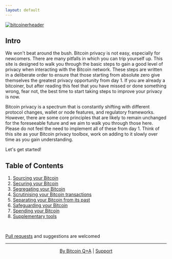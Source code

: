 ```yaml
---
layout: default
---
```


[![bitcoinerheader](https://raw.githubusercontent.com/BitcoinQnA/BitcoinPrivacyGuide/master/assets/images/BPDG.png)](https://bitcoinprivacy.guide)

## Intro

We won't beat around the bush. Bitcoin privacy is not easy, especially for newcomers. There are many pitfalls in which you can trip yourself up. This site is designed to walk you through the basic steps to gain a good level of privacy when interacting with the Bitcoin network. These steps are written in a deliberate order to ensure that those starting from absolute zero give themselves the greatest privacy opportunity from day 1. If you are already a bitcoiner, but after reading this feel that you have missed or done something wrong, fear not, the best time to start taking steps to improve your privacy is now.

Bitcoin privacy is a spectrum that is constantly shifting with different protocol changes, wallet or node features, and regulatory frameworks. However, there are some core principles that are likely to remain unchanged for the foreseeable future and we aim to walk you through those here. Please do not feel the need to implement all of these from day 1. Think of this site as your Bitcoin privacy toolbox, work on adding to it slowly over time as you gain understanding.

Let's get started!

## Table of Contents

1.  [Sourcing your Bitcoin](get.md)
2.  [Securing your Bitcoin](secure.md)
3.  [Segregating your Bitcoin](segregate.md)
4.  [Scrutinising your Bitcoin transactions](scrutinise.md)
5.  [Separating your Bitcoin from its past](separate.md)
6.  [Safeguarding your Bitcoin](safeguard.md)
7.  [Spending your Bitcoin](spend.md)
8.  [Supplementary tools](supplementary.md)

<br/>

[Pull requests](https://github.com/BitcoinQnA/BitcoinPrivacyGuide) and suggestions are welcomed


***

<p align="center">
  <a href="https://twitter.com/BitcoinQ_A">By Bitcoin Q+A</a> |
  <a href="https://bqa.duckdns.org:20486/apps/96ZvtoJQr9bz5QyeDoUfhkmNTLZ/pos">Support</a>
  <br><br>
</p>
